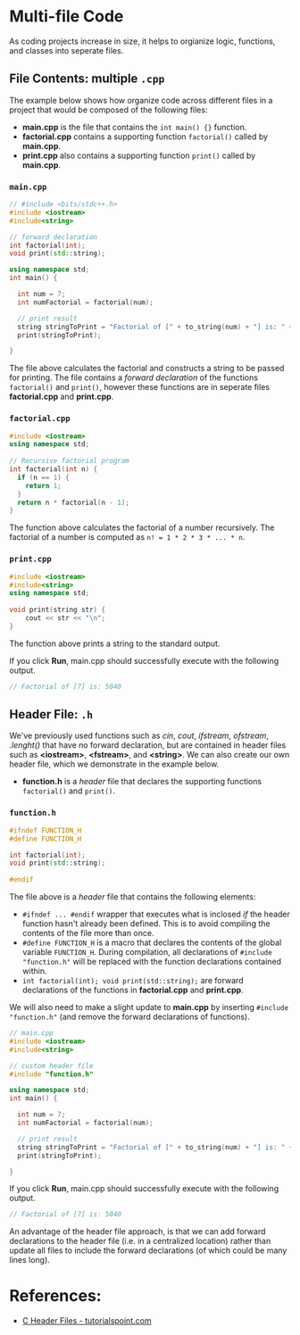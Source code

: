 # Multi-file Code
As coding projects increase in size, it helps to orgianize logic, functions, and classes into seperate files. 

## File Contents: multiple `.cpp`
The example below shows how organize code across different files in a project that would be composed of the following files:

- __main.cpp__ is the file that contains the `int main() {}` function.
- __factorial.cpp__ contains a supporting function `factorial()` called by __main.cpp__.
- __print.cpp__ also contains a supporting function `print()` called by __main.cpp__.

### `main.cpp`
```c++
// #include <bits/stdc++.h> 
#include <iostream>
#include<string> 

// forward declaration
int factorial(int); 
void print(std::string);

using namespace std;
int main() { 

  int num = 7;
  int numFactorial = factorial(num);

  // print result
  string stringToPrint = "Factorial of [" + to_string(num) + "] is: " + to_string(numFactorial);
  print(stringToPrint);

} 
```
The file above calculates the factorial and constructs a string to be passed for printing. The file contains a _forward declaration_ of the functions `factorial()` and `print()`, however these functions are in seperate files __factorial.cpp__ and __print.cpp__.

### `factorial.cpp`
```c++
#include <iostream>
using namespace std; 
  
// Recursive factorial program 
int factorial(int n) { 
  if (n == 1) { 
    return 1;
  }
  return n * factorial(n - 1); 
} 
```
The function above calculates the factorial of a number recursively. The factorial of a number is computed as `n! = 1 * 2 * 3 * ... * n`.

### `print.cpp`
```c++
#include <iostream>
#include<string> 
using namespace std; 
  
void print(string str) { 
    cout << str << "\n"; 
} 
```
The function above prints a string to the standard output.

If you click __Run__, main.cpp should successfully execute with the following output.

```c++
// Factorial of [7] is: 5040
```

## Header File: `.h`
We've previously used functions such as _cin_, _cout_, _ifstream_, _ofstream_, _.lenght()_ that have no forward declaration, but are contained in header files such as __\<iostream\>__, __\<fstream\>__, and __\<string\>__. We can also create our own header file, which we demonstrate in the example below. 

- __function.h__ is a _header_ file that declares the supporting functions `factorial()` and `print()`.

### `function.h`
```c++
#ifndef FUNCTION_H 
#define FUNCTION_H 

int factorial(int); 
void print(std::string);
  
#endif 
```
The file above is a _header_ file that contains the following elements:
- `#ifndef ... #endif` wrapper that executes what is inclosed _if_ the header function hasn't already been defined. This is to avoid compiling the contents of the file more than once.
- `#define FUNCTION_H` is a macro that declares the contents of the global variable `FUNCTION_H`. During compilation, all declarations of `#include "function.h"` will be replaced with the function declarations contained within. 
-  `int factorial(int); void print(std::string);` are forward declarations of the functions in __factorial.cpp__ and __print.cpp__.

We will also need to make a slight update to __main.cpp__ by inserting `#include "function.h"` (and remove the forward declarations of functions).
```c++
// main.cpp 
#include <iostream>
#include<string> 

// custom header file
#include "function.h" 

using namespace std;
int main() { 

  int num = 7;
  int numFactorial = factorial(num);

  // print result
  string stringToPrint = "Factorial of [" + to_string(num) + "] is: " + to_string(numFactorial);
  print(stringToPrint);

} 
```

If you click __Run__, main.cpp should successfully execute with the following output.

```c++
// Factorial of [7] is: 5040
```

An advantage of the header file approach, is that we can add forward declarations to the header file (i.e. in a centralized location) rather than update all files to include the forward declarations (of which could be many lines long).

# References:
- [C Header Files - tutorialspoint.com](https://www.tutorialspoint.com/cprogramming/c_header_files.htm)

